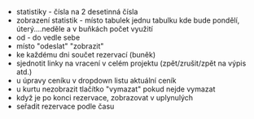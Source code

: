 - statistiky - čísla na 2 desetinná čísla
- zobrazení statistik - místo tabulek jednu tabulku kde bude pondělí, úterý....neděle a v buňkách počet využití
- od - do vedle sebe
- místo "odeslat" "zobrazit"
- ke každému dni součet rezervací (buněk)
- sjednotit linky na vracení v celém projektu (zpět/zrušit/zpět na výpis atd.)
- u úpravy ceníku v dropdown listu aktuální ceník
- u kurtu nezobrazit tlačítko "vymazat" pokud nejde vymazat
- když je po konci rezervace, zobrazovat v uplynulých
- seřadit rezervace podle času
